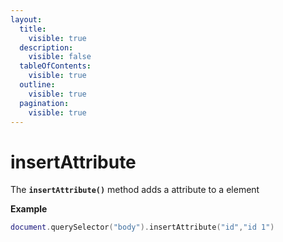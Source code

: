 ```yaml
---
layout:
  title:
    visible: true
  description:
    visible: false
  tableOfContents:
    visible: true
  outline:
    visible: true
  pagination:
    visible: true
---
```


# insertAttribute

The **`insertAttribute()`** method adds a attribute to a element



**Example**

```lua
document.querySelector("body").insertAttribute("id","id 1")
```
